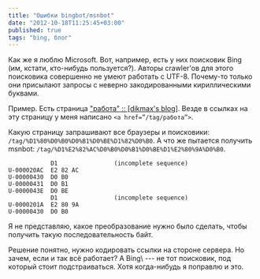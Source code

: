 ```yaml
---
title: "Ошибки bingbot/msnbot"
date: "2012-10-18T11:25:45+03:00"
published: true
tags: "bing, блог"
---
```


Как же я люблю Microsoft. Вот, например, есть у них поисковик Bing (им, кстати, кто-нибудь пользуется?). Авторы
crawler’ов для этого поисковика совершенно не умеют работать с UTF-8. Почему-то только они присылают запросы с неверно
закодированными кириллическими буквами.

Пример. Есть страница ["работа" :: [dikmax's blog]](/tag/%D1%80%D0%B0%D0%B1%D0%BE%D1%82%D0%B0/). Везде
в ссылках на эту страницу у меня написано `<a href=”/tag/работа”>`.

Какую страницу запрашивают все браузеры и поисковики:  `/tag/%D1%80%D0%B0%D0%B1%D0%BE%D1%82%D0%B0`.
А что же пытается получить msnbot: `/tag/%D1%E2%82%AC%D0%B0%D0%B1%D0%BE%D1%E2%80%9A%D0%B0`.

~~~~~
            D1                (incomplete sequence)
U-000020AC  E2 82 AC         
U-00000430  D0 B0            
U-00000431  D0 B1            
U-0000043E  D0 BE            
            D1                (incomplete sequence)
U-0000201A  E2 80 9A         
U-00000430  D0 B0            
~~~~~

Я не представляю, какое преобразование нужно было сделать, чтобы получить такую последовательность байт.

Решение понятно, нужно кодировать ссылки на стороне сервера. Но зачем, если и так всё работает? А Bing\ --- не тот
поисковик, под который стоит подстраиваться. Хотя когда-нибудь я поправлю и это.
